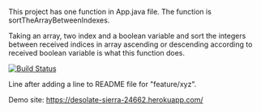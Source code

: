 This project has one function in App.java file.
The function is sortTheArrayBetweenIndexes.

Taking an array, two index and a boolean variable and sort the integers between received indices in array ascending or descending according to received boolean variable is what this function does.

[![Build Status](https://app.travis-ci.com/mehmetozturk-re/myDemoApp.svg?branch=main)](https://app.travis-ci.com/mehmetozturk-re/myDemoApp)

Line after adding a line to README file for "feature/xyz".

Demo site: https://desolate-sierra-24662.herokuapp.com/